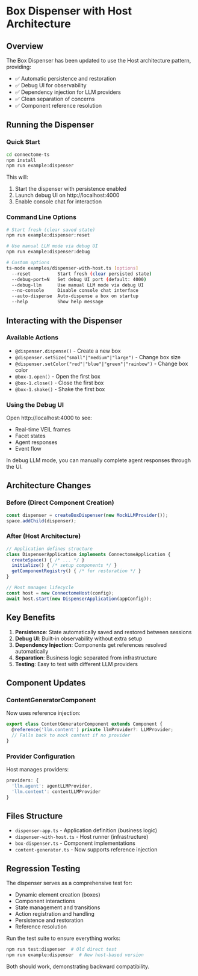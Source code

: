 # Box Dispenser with Host Architecture

## Overview

The Box Dispenser has been updated to use the Host architecture pattern, providing:
- ✅ Automatic persistence and restoration
- ✅ Debug UI for observability 
- ✅ Dependency injection for LLM providers
- ✅ Clean separation of concerns
- ✅ Component reference resolution

## Running the Dispenser

### Quick Start

```bash
cd connectome-ts
npm install
npm run example:dispenser
```

This will:
1. Start the dispenser with persistence enabled
2. Launch debug UI on http://localhost:4000
3. Enable console chat for interaction

### Command Line Options

```bash
# Start fresh (clear saved state)
npm run example:dispenser:reset

# Use manual LLM mode via debug UI
npm run example:dispenser:debug

# Custom options
ts-node examples/dispenser-with-host.ts [options]
  --reset          Start fresh (clear persisted state)
  --debug-port=N   Set debug UI port (default: 4000)
  --debug-llm      Use manual LLM mode via debug UI
  --no-console     Disable console chat interface
  --auto-dispense  Auto-dispense a box on startup
  --help           Show help message
```

## Interacting with the Dispenser

### Available Actions

- `@dispenser.dispense()` - Create a new box
- `@dispenser.setSize("small"|"medium"|"large")` - Change box size
- `@dispenser.setColor("red"|"blue"|"green"|"rainbow")` - Change box color
- `@box-1.open()` - Open the first box
- `@box-1.close()` - Close the first box
- `@box-1.shake()` - Shake the first box

### Using the Debug UI

Open http://localhost:4000 to see:
- Real-time VEIL frames
- Facet states
- Agent responses
- Event flow

In debug LLM mode, you can manually complete agent responses through the UI.

## Architecture Changes

### Before (Direct Component Creation)

```typescript
const dispenser = createBoxDispenser(new MockLLMProvider());
space.addChild(dispenser);
```

### After (Host Architecture)

```typescript
// Application defines structure
class DispenserApplication implements ConnectomeApplication {
  createSpace() { /* ... */ }
  initialize() { /* setup components */ }
  getComponentRegistry() { /* for restoration */ }
}

// Host manages lifecycle
const host = new ConnectomeHost(config);
await host.start(new DispenserApplication(appConfig));
```

## Key Benefits

1. **Persistence**: State automatically saved and restored between sessions
2. **Debug UI**: Built-in observability without extra setup
3. **Dependency Injection**: Components get references resolved automatically
4. **Separation**: Business logic separated from infrastructure
5. **Testing**: Easy to test with different LLM providers

## Component Updates

### ContentGeneratorComponent

Now uses reference injection:
```typescript
export class ContentGeneratorComponent extends Component {
  @reference('llm.content') private llmProvider?: LLMProvider;
  // Falls back to mock content if no provider
}
```

### Provider Configuration

Host manages providers:
```typescript
providers: {
  'llm.agent': agentLLMProvider,
  'llm.content': contentLLMProvider
}
```

## Files Structure

- `dispenser-app.ts` - Application definition (business logic)
- `dispenser-with-host.ts` - Host runner (infrastructure)
- `box-dispenser.ts` - Component implementations
- `content-generator.ts` - Now supports reference injection

## Regression Testing

The dispenser serves as a comprehensive test for:
- Dynamic element creation (boxes)
- Component interactions
- State management and transitions
- Action registration and handling
- Persistence and restoration
- Reference resolution

Run the test suite to ensure everything works:
```bash
npm run test:dispenser  # Old direct test
npm run example:dispenser  # New host-based version
```

Both should work, demonstrating backward compatibility.


